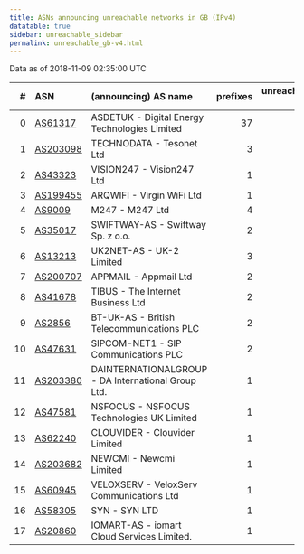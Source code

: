 ```yaml
---
title: ASNs announcing unreachable networks in GB (IPv4)
datatable: true
sidebar: unreachable_sidebar
permalink: unreachable_gb-v4.html
---
```


Data as of 2018-11-09 02:35:00 UTC


<div class="datatable-begin"></div>

|   # | ASN                                      | (announcing) AS name                               |   prefixes |   unreachable /24s |
|----:|:-----------------------------------------|:---------------------------------------------------|-----------:|-------------------:|
|   0 | [AS61317](unreachable_AS61317-v4.html)   | ASDETUK - Digital Energy Technologies Limited      |         37 |                166 |
|   1 | [AS203098](unreachable_AS203098-v4.html) | TECHNODATA - Tesonet Ltd                           |          3 |                 12 |
|   2 | [AS43323](unreachable_AS43323-v4.html)   | VISION247 - Vision247 Ltd                          |          1 |                  8 |
|   3 | [AS199455](unreachable_AS199455-v4.html) | ARQWIFI - Virgin WiFi Ltd                          |          1 |                  4 |
|   4 | [AS9009](unreachable_AS9009-v4.html)     | M247 - M247 Ltd                                    |          4 |                  4 |
|   5 | [AS35017](unreachable_AS35017-v4.html)   | SWIFTWAY-AS - Swiftway Sp. z o.o.                  |          2 |                  3 |
|   6 | [AS13213](unreachable_AS13213-v4.html)   | UK2NET-AS - UK-2 Limited                           |          3 |                  3 |
|   7 | [AS200707](unreachable_AS200707-v4.html) | APPMAIL - Appmail Ltd                              |          2 |                  3 |
|   8 | [AS41678](unreachable_AS41678-v4.html)   | TIBUS - The Internet Business Ltd                  |          2 |                  2 |
|   9 | [AS2856](unreachable_AS2856-v4.html)     | BT-UK-AS - British Telecommunications PLC          |          2 |                  2 |
|  10 | [AS47631](unreachable_AS47631-v4.html)   | SIPCOM-NET1 - SIP Communications PLC               |          2 |                  2 |
|  11 | [AS203380](unreachable_AS203380-v4.html) | DAINTERNATIONALGROUP - DA International Group Ltd. |          1 |                  1 |
|  12 | [AS47581](unreachable_AS47581-v4.html)   | NSFOCUS - NSFOCUS Technologies UK Limited          |          1 |                  1 |
|  13 | [AS62240](unreachable_AS62240-v4.html)   | CLOUVIDER - Clouvider Limited                      |          1 |                  1 |
|  14 | [AS203682](unreachable_AS203682-v4.html) | NEWCMI - Newcmi Limited                            |          1 |                  1 |
|  15 | [AS60945](unreachable_AS60945-v4.html)   | VELOXSERV - VeloxServ Communications Ltd           |          1 |                  1 |
|  16 | [AS58305](unreachable_AS58305-v4.html)   | SYN - SYN LTD                                      |          1 |                  1 |
|  17 | [AS20860](unreachable_AS20860-v4.html)   | IOMART-AS - iomart Cloud Services Limited.         |          1 |                  1 |

<div class="datatable-end"></div>